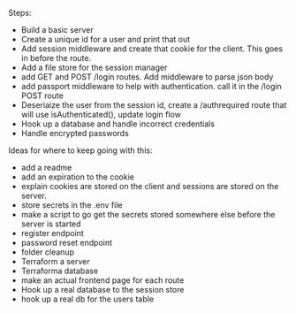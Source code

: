 Steps:
- Build a basic server
- Create a unique id for a user and print that out
- Add session middleware and create that cookie for the client.  This goes in before the route.
- Add a file store for the session manager
- add GET and POST /login routes.  Add middleware to parse json body
- add passport middleware to help with authentication.  call it in the /login POST route
- Deseriaize the user from the session id, create a /authrequired route that will use isAuthenticated(), update login flow
- Hook up a database and handle incorrect credentials
- Handle encrypted passwords


Ideas for where to keep going with this:
- add a readme
- add an expiration to the cookie
- explain cookies are stored on the client and sessions are stored on the server.
- store secrets in the .env file
- make a script to go get the secrets stored somewhere else before the server is started
- register endpoint
- password reset endpoint
- folder cleanup
- Terraform a server
- Terraforma  database
- make an actual frontend page for each route
- Hook up a real database to the session store
- hook up a real db for the users table



